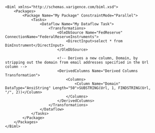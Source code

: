 	<Biml xmlns="http://schemas.varigence.com/biml.xsd">	    <Packages>	        <Package Name="My Package" ConstraintMode="Parallel">	            <Tasks>			                <Dataflow Name="My Dataflow Task">	                    <Transformations>							<OleDbSource Name="FedReserve" ConnectionName="FederalReserveInstruments">								<DirectInput>select * from DimInstrument</DirectInput>			                </OleDbSource>														<!-- Derives a new column, Domain, by stripping out the domain from email addresses specified in the Url column -->							<DerivedColumns Name="Derived Columns Transformation">								<Columns>									<Column Name="Domain" DataType="AnsiString" Length="50">SUBSTRING(Url, 1, FINDSTRING(Url, "/", 2))</Column>								</Columns>							</DerivedColumns>	                    </Transformations>	                </Dataflow>	            </Tasks>	        </Package>	    </Packages>	</Biml>
